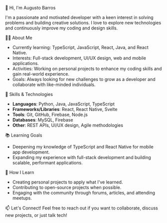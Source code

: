 👋 Hi, I'm Augusto Barros

I'm a passionate and motivated developer with a keen interest in solving problems and building creative solutions. I love to explore new technologies and continuously improve my coding and design skills.

👨‍💻 About Me
- Currently learning: TypeScript, JavaScript, React, Java, and React Native.
- Interests: Full-stack development, UI/UX design, web and mobile applications.
- Activities: Working on personal projects to enhance my coding skills and gain real-world experience.
- Goals: Always looking for new challenges to grow as a developer and collaborate with like-minded individuals.

🔧 Skills & Technologies
- **Languages**: Python, Java, JavaScript, TypeScript
- **Frameworks/Libraries**: React, React Native, Svelte
- **Tools**: Git, GitHub, Firebase, Node.js
- **Databases**: MySQL, Firebase
- **Other**: REST APIs, UI/UX design, Agile methodologies

📚 Learning Goals
- Deepening my knowledge of TypeScript and React Native for mobile app development.
- Expanding my experience with full-stack development and building scalable, performant applications.

🌱 How I Learn
- Creating personal projects to apply what I've learned.
- Contributing to open-source projects when possible.
- Engaging with the community through forums, articles, and attending meetups.

📫 Let's Connect!
Feel free to reach out if you want to collaborate, discuss new projects, or just talk tech!
